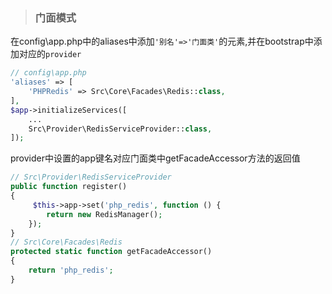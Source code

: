 > ### 门面模式

在config\app.php中的aliases中添加``'别名'=>'门面类'``的元素,并在bootstrap中添加对应的``provider``
```php
// config\app.php
'aliases' => [
    'PHPRedis' => Src\Core\Facades\Redis::class,
],
$app->initializeServices([
    ...
    Src\Provider\RedisServiceProvider::class,
]);
```
provider中设置的app键名对应门面类中getFacadeAccessor方法的返回值
```php
// Src\Provider\RedisServiceProvider
public function register()
{
     $this->app->set('php_redis', function () {
        return new RedisManager();
    });
}
// Src\Core\Facades\Redis
protected static function getFacadeAccessor()
{
    return 'php_redis';
}
```
